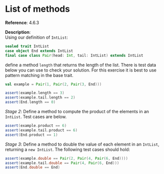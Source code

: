 # List of methods

**Reference**: 4.6.3

**Description**:  
Using our definition of `IntList`:

```scala
sealed trait IntList
case object End extends IntList
final case class Pair(head: Int, tail: IntList) extends IntList
```

define a method `length` that returns the length of the list.
There is test data below you can use to check your solution.
For this exercise it is best to use pattern matching in the
base trait.

```scala
val example = Pair(1, Pair(2, Pair(3, End)))

assert(example.length == 3)
assert(example.tail.length == 2)
assert(End.length == 0)
```

*Stage 2*: Define a method to compute the product of the elements
in an `IntList`. Test cases are below.

```scala
assert(example.product == 6)
assert(example.tail.product == 6)
assert(End.product == 1)
```

*Stage 3*: Define a method to double the value of each element
in an `IntList`, returning a `new IntList`. The following test
cases should hold:

```scala
assert(example.double == Pair(2, Pair(4, Pair(6, End))))
assert(example.tail.double == Pair(4, Pair(6, End)))
assert(End.double == End)
```
